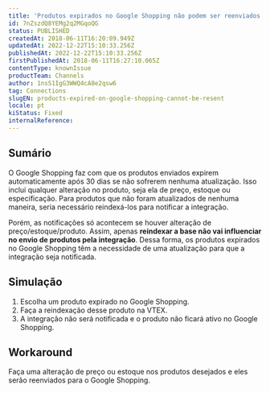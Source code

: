```yaml
---
title: 'Produtos expirados no Google Shopping não podem ser reenviados'
id: 7nZszdQ8YEMg2q2MGqoQG
status: PUBLISHED
createdAt: 2018-06-11T16:20:09.949Z
updatedAt: 2022-12-22T15:10:33.256Z
publishedAt: 2022-12-22T15:10:33.256Z
firstPublishedAt: 2018-06-11T16:27:10.065Z
contentType: knownIssue
productTeam: Channels
author: 1nsS1IgG3WWQ4cA8e2qsw6
tag: Connections
slugEN: products-expired-on-google-shopping-cannot-be-resent
locale: pt
kiStatus: Fixed
internalReference: 
---
```


## Sumário

O Google Shopping faz com que os produtos enviados expirem automaticamente após 30 dias se não sofrerem nenhuma atualização. Isso inclui qualquer alteração no produto, seja ela de preço, estoque ou especificação. Para produtos que não foram atualizados de nenhuma maneira, seria necessário reindexá-los para notificar a integração. 

Porém, as notificações só acontecem se houver alteração de preço/estoque/produto. Assim, apenas __reindexar a base não vai influenciar no envio de produtos pela integração__. Dessa forma, os produtos expirados no Google Shopping têm a necessidade de uma atualização para que a integração seja notificada.

## Simulação

1. Escolha um produto expirado no Google Shopping.
2. Faça a reindexação desse produto na VTEX.
3. A integração não será notificada e o produto não ficará ativo no Google Shopping.

## Workaround

Faça uma alteração de preço ou estoque nos produtos desejados e eles serão reenviados para o Google Shopping.

